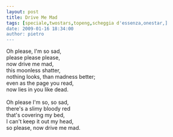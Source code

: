 ```yaml
---
layout: post
title: Drive Me Mad
tags: [speciale,twostars,topeng,scheggia d'essenza,onestar,]
date: 2009-01-16 18:34:00
author: pietro
---
```

Oh please, I'm so sad,<br/>please please please,<br/>now drive me mad,<br/>this moonless shatter,<br/>nothing looks, than madness better;<br/>even as the page you read,<br/>now lies in you like dead.<br/><br/>Oh please I'm so, so sad,<br/>there's a slimy bloody red<br/>that's covering my bed,<br/>I can't keep it out my head,<br/>so please, now drive me mad.
